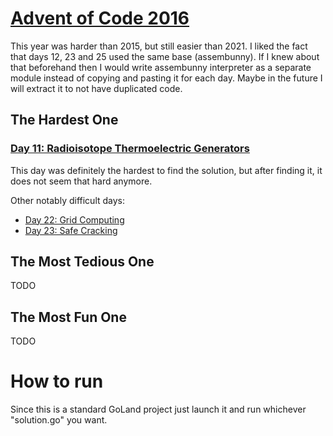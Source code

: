# [Advent of Code 2016](https://adventofcode.com/2016)

This year was harder than 2015, but still easier than 2021. 
I liked the fact that days 12, 23 and 25 used the same base (assembunny). If I knew about
that beforehand then I would write assembunny interpreter as a separate module instead of
copying and pasting it for each day. Maybe in the future I will extract it to not have 
duplicated code.

## The Hardest One

### [Day 11: Radioisotope Thermoelectric Generators](https://github.com/ceribe/advent-of-code/tree/main/2016/src/11)

This day was definitely the hardest to find the solution, but after finding it, it does not seem that hard anymore.

Other notably difficult days:
- [Day 22: Grid Computing](https://github.com/ceribe/advent-of-code/tree/main/2016/src/22)
- [Day 23: Safe Cracking](https://github.com/ceribe/advent-of-code/tree/main/2016/src/23)

## The Most Tedious One

TODO

## The Most Fun One

TODO

# How to run

Since this is a standard GoLand project just launch it and run whichever "solution.go" you want.

